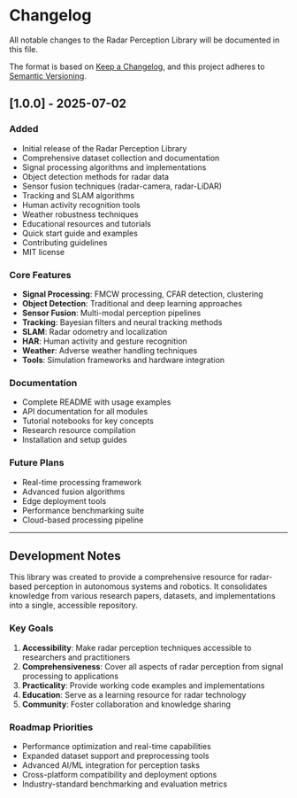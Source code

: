 # Changelog

All notable changes to the Radar Perception Library will be documented in this file.

The format is based on [Keep a Changelog](https://keepachangelog.com/en/1.0.0/),
and this project adheres to [Semantic Versioning](https://semver.org/spec/v2.0.0.html).

## [1.0.0] - 2025-07-02

### Added

- Initial release of the Radar Perception Library
- Comprehensive dataset collection and documentation
- Signal processing algorithms and implementations
- Object detection methods for radar data
- Sensor fusion techniques (radar-camera, radar-LiDAR)
- Tracking and SLAM algorithms
- Human activity recognition tools
- Weather robustness techniques
- Educational resources and tutorials
- Quick start guide and examples
- Contributing guidelines
- MIT license

### Core Features

- **Signal Processing**: FMCW processing, CFAR detection, clustering
- **Object Detection**: Traditional and deep learning approaches
- **Sensor Fusion**: Multi-modal perception pipelines
- **Tracking**: Bayesian filters and neural tracking methods
- **SLAM**: Radar odometry and localization
- **HAR**: Human activity and gesture recognition
- **Weather**: Adverse weather handling techniques
- **Tools**: Simulation frameworks and hardware integration

### Documentation

- Complete README with usage examples
- API documentation for all modules
- Tutorial notebooks for key concepts
- Research resource compilation
- Installation and setup guides

### Future Plans

- Real-time processing framework
- Advanced fusion algorithms
- Edge deployment tools
- Performance benchmarking suite
- Cloud-based processing pipeline

---

## Development Notes

This library was created to provide a comprehensive resource for radar-based perception in autonomous systems and robotics. It consolidates knowledge from various research papers, datasets, and implementations into a single, accessible repository.

### Key Goals

1. **Accessibility**: Make radar perception techniques accessible to researchers and practitioners
2. **Comprehensiveness**: Cover all aspects of radar perception from signal processing to applications
3. **Practicality**: Provide working code examples and implementations
4. **Education**: Serve as a learning resource for radar technology
5. **Community**: Foster collaboration and knowledge sharing

### Roadmap Priorities

- Performance optimization and real-time capabilities
- Expanded dataset support and preprocessing tools
- Advanced AI/ML integration for perception tasks
- Cross-platform compatibility and deployment options
- Industry-standard benchmarking and evaluation metrics
